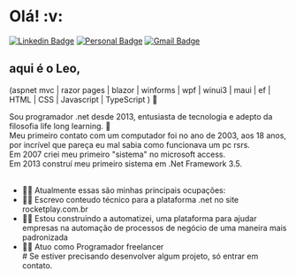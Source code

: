 <h1>Olá! :v: </h1>

[![Linkedin Badge](https://img.shields.io/badge/-LinkedIn-6633cc?style=flat-square&logo=Linkedin&logoColor=white&link=https://www.linkedin.com/in/fernanda-kipper-5958a61a9/)](https://www.linkedin.com/in/fernanda-kipper-5958a61a9/)
[![Personal Badge](https://img.shields.io/badge/-Website-6633cc?style=flat-square&logo=Me&logoColor=white&link=https://www.fernandakipper.com/)](https://fernandakipper.com/)
[![Gmail Badge](https://img.shields.io/badge/-nanda.kipper@gmail.com-6633cc?style=flat-square&logo=Gmail&logoColor=white&link=mailto:nanda.kipper@gmail.com)](mailto:nanda.kipper@gmail.com)

## aqui é o Leo,
(aspnet mvc | razor pages | blazor  | winforms | wpf | winui3 | maui | ef | HTML | CSS | Javascript | TypeScript ) 🚀

Sou programador .net desde 2013, entusiasta de tecnologia e adepto da filosofia life long learning. :muscle: <br>
Meu primeiro contato com um computador foi no ano de 2003, aos 18 anos, por incrível que pareça eu mal sabia como funcionava um pc rsrs. <br>
Em 2007 criei meu primeiro "sistema" no microsoft access. <br>
Em 2013 construí meu primeiro sistema em .Net Framework 3.5. <br>
<br>
- 👩‍💻 Atualmente essas são minhas principais ocupações: <br>
- 👩‍💻 Escrevo conteudo técnico para a plataforma .net no site rocketplay.com.br <br>
- 👩‍💻 Estou construindo a automatizei, uma plataforma para ajudar empresas na automação de processos de negócio de uma maneira mais padronizada <br>
- 👩‍💻 Atuo como Programador freelancer <br>
        # Se estiver precisando desenvolver algum projeto, só entrar em contato. <br>
